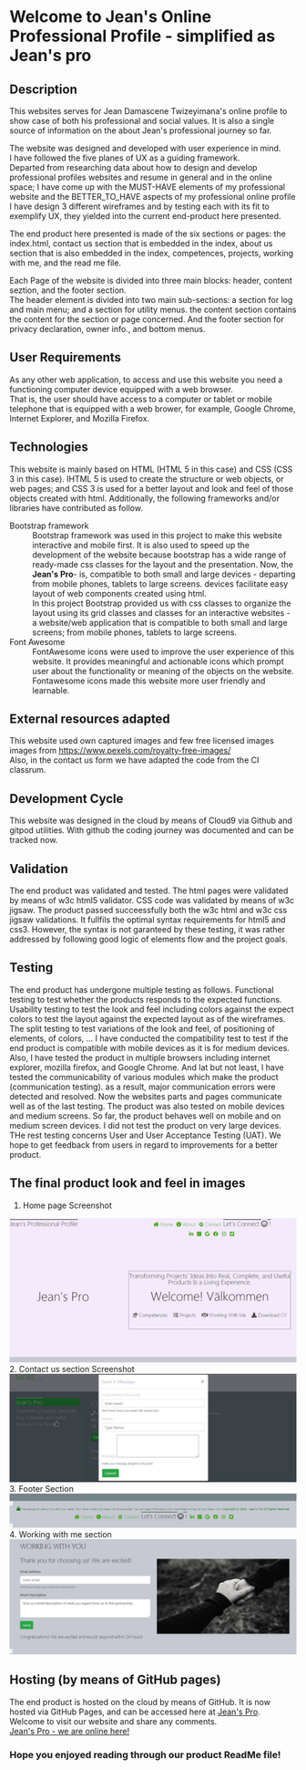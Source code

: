 # Welcome to Jean's Online Professional Profile - simplified as <strong>Jean's pro</strong>

## Description
<p>
This websites serves for Jean Damascene Twizeyimana's online profile to show case of both his professional and social values. It is also a single source of information on the about Jean's professional journey so far. 
</p>
<p>The website was designed and developed with user experience in mind.<br>
I have followed the five planes of UX as a guiding framework.<br> Departed from researching data about how to design and develop professional profiles websites and resume in general and in the online space; I have come up with the MUST-HAVE elements of my professional website and the BETTER_TO_HAVE aspects of my professional online profile<br>
I have design 3 different wireframes and by testing each with its fit to exemplify UX, they yielded into the current end-product here presented.</p>
<p>
  The end product here presented is made of the six sections or pages: the index.html, contact us section that is embedded in the index, about us section that is also embedded in the index, competences, projects, working with me, and the read me file. 
</p>

<p>
  Each Page of the website is divided into three main blocks: header, content seztion, and the footer section. <br>
  The header element is divided into two main sub-sections: a section for log and main menu; and a section for utility menus.
  the content section contains the content for the section or page concerned. And the footer section for privacy declaration, owner info., and bottom menus.
</p>

## User Requirements
As any other web application, to access and use this website you need a functioning computer device equipped with a web browser. <br> 
That is, the user should have access to a computer or tablet or mobile telephone that is equipped with a web brower, for example, Google Chrome, Internet Explorer, and Mozilla Firefox. 

## Technologies
This website is mainly based on HTML (HTML 5 in this case) and CSS (CSS 3 in this case).
IHTML 5 is used to create the structure or web objects, or web pages; and CSS 3 is used for a better layout and look and feel of those objects created with html. 
Additionally, the following frameworks and/or libraries have contributed as follow.
<dl>
   <dt>
      Bootstrap framework
   <dt>
   <dd>
       Bootstrap framework was used in this project to make this website interactive and mobile first. It is also used to speed up the development of the website because bootstrap has a wide range of ready-made css classes for the layout and the presentation.
Now, the <b> Jean's Pro</b>- is, compatible to both small and large devices - departing from mobile phones, tablets to large screens.
 devices facilitate easy layout of web components created using html. <br>
In this project Bootstrap provided us with css classes to organize the layout using its grid classes and classes for an interactive websites - a website/web application that is compatible to both small and large screens; from mobile phones, tablets to large screens.
   </dd>


<dt>
      Font Awesome
   <dt>
   <dd>
       FontAwesome icons were used to improve the user experience of this website. 
       It provides meaningful and actionable icons which prompt user about the functionality or meaning of the objects on the website.
       Fontawesome icons made this website more user friendly and learnable.
   </dd>

</dl>

## External resources adapted
This website used own captured images and few free licensed images images from https://www.pexels.com/royalty-free-images/  
Also, in the contact us form we have adapted the code from the CI classrum.

## Development Cycle
This website was designed in the cloud by means of Cloud9 via Github and gitpod utilities.
With github the coding journey was documented and can be tracked now.

## Validation
The end product was validated and tested.
The html pages were validated by means of w3c html5 validator.
CSS code was validated by means of w3c jigsaw.
The product passed succeessfully both the w3c html and w3c css jigsaw validations.
It fullfils the optimal syntax requirements for html5 and css3. However, the syntax is not garanteed by these testing, it was rather 
addressed by following good logic of elements flow and the project goals.  

## Testing
The end product has undergone multiple testing as follows. Functional testing to test whether the products responds to the expected functions.
Usability testing to test the look and feel including colors against the expect colors to test the layout against the expected layout as of the wireframes.
The split testing to test variations of the look and feel, of positioning of elements, of colors, ...
I have conducted the compatibility test to test if the end product is compatible with mobile devices as it is for medium devices.
Also, I have tested the product in multiple browsers including internet explorer, mozilla firefox, and Google Chrome.
And lat but not least, I have tested the communicability of various modules which make the product (communication testing).
as a result, major communication errors were detected and resolved. Now the websites parts and pages communicate well as of the last testing.
The product was also tested on mobile devices and medium screens. So far, the product behaves well on mobile and on medium screen devices.
I did not test the product on very large devices.
THe rest testing concerns User and User Acceptance Testing (UAT). We hope to get feedback from users in regard to improvements for a better product.

## The final product look and feel in images
1. Home page Screenshot
<img src="assets/images/homepage.jpg" alt=" Site Home Page Screenshot">
2. Contact us section Screenshot
<img src="assets/images/contactus.jpg" alt=" Contact us section Screenshot">
3. Footer Section
<img src="assets/images/footersection.jpg" alt=" Contact us section Screenshot">
4. Working with me section
<img src="assets/images/working-with.jpg" alt=" Contact us section Screenshot"><br>

## Hosting (by means of GitHub pages)
The end product is hosted on the cloud by means of GitHub. It is now hosted via GitHub Pages, and can be accessed here
at [Jean's Pro](https://tdamas3d.github.io/Jean-s-pro/). <br>
Welcome to visit our website and share any comments.<br>
[Jean's Pro - we are online here!](https://tdamas3d.github.io/Jean-s-pro/)


### Hope you enjoyed reading through our product ReadMe file!